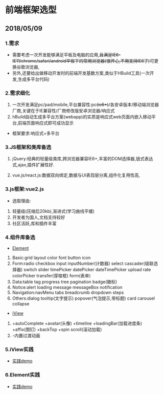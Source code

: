 # 前端框架选型

## 2018/05/09

### 1.需求

* 需要考虑一次开发能够满足平板及电脑的应用,<del>且满足IE6-IE11/chrome/safari/android平板下的常用浏览器(很开心,不用支持IE6了)</del>可更换谷歌浏览器,
* 另外,还要给出做移动开发时的前端开发基数方案,类似于HBuild工具(一次开发,生成多平台代码)

### 2.需求细化

1. 一次开发满足pc/pad/mobile,平台兼容性:pc<del>(ie6+)</del>/各安卓版本/移动端浏览器厂商,关键在于IE兼容性/厂商修改版安卓浏览器/响应式
2. hBuild自动生成多平台方案(webapp)的实质是响应式web页面内嵌入移动平台,前端页面响应式即可成功显示

* 框架要求:响应式+多平台

### 3.JS框架和类库备选

1. jQuery:经典的轻量级类库,跨浏览器兼容IE6+,丰富的DOM选择器,链式表达式,ajax,插件扩展性好.

2. vue.js/react.js:数据双向绑定,数据与UI表现层分离,组件化复用性高,

### 3.js框架:vue2.js

* 选取理由:
1. 轻量级(压缩后20kb),渐进式(学习曲线平缓)
2. 开发者为国人,文档支持较好
3. 社区活跃,库和插件丰富

### 4.组件库备选

* [Element](http://element-cn.eleme.io/#/zh-CN)

1. Basic:grid layout color font button icon
2. Form:radio checkbox input inputNumber(计数器) select cascader(级联选择器) switch slider timePicker datePicker dateTimePicker upload rate colorPicker transfer(穿梭框) form(表单)
3. Data:table tag progress tree pagination badge(徽标)
4. Notice:alert loading message messageBox notification
5. Navigation:navMenu tabs breadcrumb dropdown steps
6. Others:dialog tooltip(文字提示) popover(气泡提示,带标题) card carousel collapse

* [iView](https://www.iviewui.com/)
1. +autoComplete +avatar(头像) +timeline +loadingBar(加载进度条) +affix(图钉) +backTop +spin scroll(滚动加载)
2. -内置过渡动画

### 5.iView实践

* [实践demo](https://elizond0.github.io/iView/#/)

### 6.Element实践

* [实践demo](https://elizond0.github.io/Element/#/)

